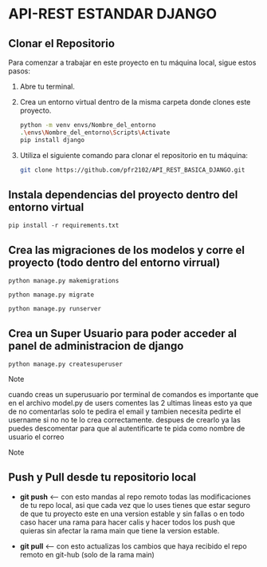 # API-REST ESTANDAR DJANGO

## Clonar el Repositorio

Para comenzar a trabajar en este proyecto en tu máquina local, sigue estos pasos:

1. Abre tu terminal.

2. Crea un entorno virtual dentro de la misma carpeta donde clones este proyecto.

   ```bash
   python -m venv envs/Nombre_del_entorno
   .\envs\Nombre_del_entorno\Scripts\Activate
   pip install django

   ```

3. Utiliza el siguiente comando para clonar el repositorio en tu máquina:

   ```bash
   git clone https://github.com/pfr2102/API_REST_BASICA_DJANGO.git
   ```

## Instala dependencias del proyecto dentro del entorno virtual

    pip install -r requirements.txt

## Crea las migraciones de los modelos y corre el proyecto (todo dentro del entorno virrual)

    python manage.py makemigrations

    python manage.py migrate

    python manage.py runserver

## Crea un Super Usuario para poder acceder al panel de administracion de django

    python manage.py createsuperuser

> [!NOTE]
> cuando creas un superusuario por terminal de comandos es importante que en el archivo model.py de users comentes las 2 ultimas lineas esto ya que de no comentarlas solo te pedira el email y tambien necesita pedirte el username si no no te lo crea correctamente. despues de crearlo ya las puedes descomentar para que al autentificarte te pida como nombre de usuario el correo

> [!NOTE]
> ## Push y Pull desde tu repositorio local
>
   > - **git push** <-- con esto mandas al repo remoto todas las modificaciones de tu repo local, asi que cada vez que lo uses tienes que estar seguro de que tu proyecto este en una version estable y sin fallas o en  todo caso hacer una rama para hacer calis y hacer todos los push que quieras sin afectar la rama main que tiene la version estable.
>
   > - **git pull** <-- con esto actualizas los cambios que haya recibido el repo remoto en git-hub (solo de la rama main)
